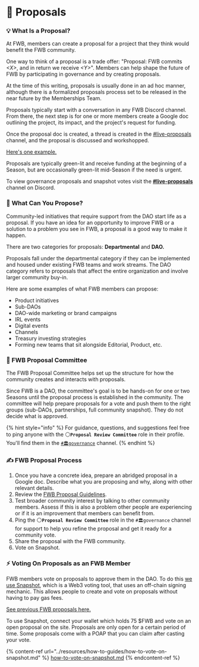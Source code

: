 # 🌟 Proposals

### 💡 **What Is a Proposal?**

At FWB, members can create a proposal for a project that they think would benefit the FWB community.

One way to think of a proposal is a trade offer: "Proposal: FWB commits _\<X>_, and in return we receive _\<Y>_". Members can help shape the future of FWB by participating in governance and by creating proposals.

At the time of this writing, proposals is usually done in an ad hoc manner, although there is a formalized proposals process set to be released in the near future by the Memberships Team.

Proposals typically start with a conversation in any FWB Discord channel. From there, the next step is for one or more members create a Google doc outlining the project, its impact, and the project's request for funding.

Once the proposal doc is created, a thread is created in the [#live-proposals](https://discord.com/channels/749418486874243212/912826702311329812/913552142319632384) channel, and the proposal is discussed and workshopped.

[Here's one example.](https://discord.com/channels/749418486874243212/871132840744607745/912826702311329812)

Proposals are typically green-lit and receive funding at the beginning of a Season, but are occasionally green-lit mid-Season if the need is urgent.

To view governance proposals and snapshot votes visit the [**#live-proposals**](https://discord.com/channels/749418486874243212/912826702311329812/913552142319632384) channel on Discord.

### 🌟 **What Can You Propose?**

Community-led initiatives that require support from the DAO start life as a proposal. If you have an idea for an opportunity to improve FWB or a solution to a problem you see in FWB, a proposal is a good way to make it happen.

There are two categories for proposals: **Departmental** and **DAO.**

Proposals fall under the departmental category if they can be implemented and housed under existing FWB teams and work streams. The DAO category refers to proposals that affect the entire organization and involve larger community buy-in.

Here are some examples of what FWB members can propose:

* Product initiatives
* Sub-DAOs
* DAO-wide marketing or brand campaigns
* IRL events
* Digital events
* Channels
* Treasury investing strategies
* Forming new teams that sit alongside Editorial, Product, etc.

### 🐣 FWB Proposal Committee

The FWB Proposal Committee helps set up the structure for how the community creates and interacts with proposals.

Since FWB is a DAO, the committee's goal is to be hands-on for one or two Seasons until the proposal process is established in the community. The committee will help prepare proposals for a vote and push them to the right groups (sub-DAOs, partnerships, full community snapshot). They do not decide what is approved.

{% hint style="info" %}
For guidance, questions, and suggestions feel free to ping anyone with the ⚪**`Proposal Review Committee`** role in their profile. You'll find them in the [`#🏛️governance`](https://discord.gg/QURYSZUv) channel.
{% endhint %}

### ✍️ FWB Proposal Process

1. Once you have a concrete idea, prepare an abridged proposal in a Google doc. Describe what you are proposing and why, along with other relevant details.
2. Review the [FWB Proposal Guidelines](https://www.notion.so/Proposals-0e23e5bea312403890bbca7c23109f91#624bb0ae3bff41baab9a491cf61a2e3f).
3. Test broader community interest by talking to other community members. Assess if this is also a problem other people are experiencing or if it is an improvement that members can benefit from.
4. Ping the ⚪**`Proposal Review Committee`** role in the `#🏛️governance` channel for support to help you refine the proposal and get it ready for a community vote.
5. Share the proposal with the FWB community.
6. Vote on Snapshot.

### ⚡ Voting On Proposals as an FWB Member

FWB members vote on proposals to approve them in the DAO. To do this [we use Snapshot](https://snapshot.org/#/friendswithbenefits.eth), which is a Web3 voting tool, that uses an off-chain signing mechanic. This allows people to create and vote on proposals without having to pay gas fees.

[See previous FWB proposals here.](https://snapshot.org/#/friendswithbenefits.eth)

To use Snapshot, connect your wallet which holds 75 $FWB and vote on an open proposal on the site. Proposals are only open for a certain period of time. Some proposals come with a POAP that you can claim after casting your vote.

{% content-ref url="../resources/how-to-guides/how-to-vote-on-snapshot.md" %}
[how-to-vote-on-snapshot.md](../resources/how-to-guides/how-to-vote-on-snapshot.md)
{% endcontent-ref %}
